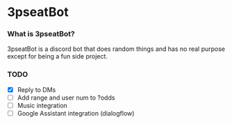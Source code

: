 # 3pseatBot

### What is 3pseatBot?

3pseatBot is a discord bot that does random things and has no real purpose except for being a fun side project.

### TODO

- [x] Reply to DMs
- [ ] Add range and user num to ?odds
- [ ] Music integration
- [ ] Google Assistant integration (dialogflow)
